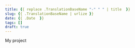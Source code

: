 ```yaml
---
title: {{ replace .TranslationBaseName "-" " " | title  }}
slug: {{ .TranslationBaseName | urlize }}
date: {{ .Date  }}
tags: []
draft: true
---
```


My project
